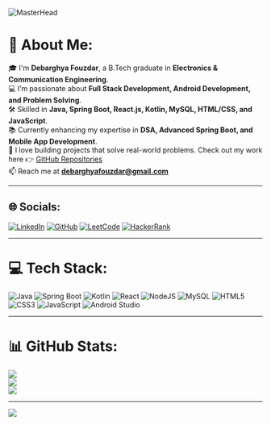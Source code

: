 ![MasterHead](https://repository-images.githubusercontent.com/588181932/e36ec678-7984-4cdd-8e4c-a3932772ff8e)

# 💫 About Me:
🎓 I'm **Debarghya Fouzdar**, a B.Tech graduate in **Electronics & Communication Engineering**.<br>
💻 I’m passionate about **Full Stack Development, Android Development, and Problem Solving**.<br>
🛠 Skilled in **Java, Spring Boot, React.js, Kotlin, MySQL, HTML/CSS, and JavaScript**.<br>
📚 Currently enhancing my expertise in **DSA, Advanced Spring Boot, and Mobile App Development**.<br>
🚀 I love building projects that solve real-world problems. Check out my work here 👉 [GitHub Repositories](https://github.com/Debarghya11)<br>
📫 Reach me at **debarghyafouzdar@gmail.com**

---

## 🌐 Socials:
[![LinkedIn](https://img.shields.io/badge/LinkedIn-%230077B5.svg?logo=linkedin&logoColor=white)](inkedin.com/in/debarghya-fouzdar-7426ab261/) 
[![GitHub](https://img.shields.io/badge/GitHub-%23121011.svg?logo=github&logoColor=white)](https://github.com/Debarghya11) 
[![LeetCode](https://img.shields.io/badge/LeetCode-FFA116?logo=LeetCode&logoColor=white)](https://leetcode.com/) 
[![HackerRank](https://img.shields.io/badge/HackerRank-2EC866?logo=HackerRank&logoColor=white)](https://www.hackerrank.com/) 

---

# 💻 Tech Stack:
![Java](https://img.shields.io/badge/java-%23ED8B00.svg?style=for-the-badge&logo=java&logoColor=white) 
![Spring Boot](https://img.shields.io/badge/Spring%20Boot-%236DB33F.svg?style=for-the-badge&logo=springboot&logoColor=white) 
![Kotlin](https://img.shields.io/badge/kotlin-%230095D5.svg?style=for-the-badge&logo=kotlin&logoColor=white) 
![React](https://img.shields.io/badge/react-%2320232a.svg?style=for-the-badge&logo=react&logoColor=%2361DAFB) 
![NodeJS](https://img.shields.io/badge/node.js-6DA55F?style=for-the-badge&logo=node.js&logoColor=white) 
![MySQL](https://img.shields.io/badge/mysql-%2300f.svg?style=for-the-badge&logo=mysql&logoColor=white) 
![HTML5](https://img.shields.io/badge/html5-%23E34F26.svg?style=for-the-badge&logo=html5&logoColor=white) 
![CSS3](https://img.shields.io/badge/css3-%231572B6.svg?style=for-the-badge&logo=css3&logoColor=white) 
![JavaScript](https://img.shields.io/badge/javascript-%23323330.svg?style=for-the-badge&logo=javascript&logoColor=%23F7DF1E) 
![Android Studio](https://img.shields.io/badge/Android%20Studio-3DDC84.svg?style=for-the-badge&logo=android-studio&logoColor=white)

---

# 📊 GitHub Stats:
![](https://github-readme-stats.vercel.app/api?username=Debarghya11&theme=tokyonight&hide_border=false&include_all_commits=true&count_private=true)<br/>
![](https://github-readme-streak-stats.herokuapp.com/?user=Debarghya11&theme=tokyonight&hide_border=false)<br/>
![](https://github-readme-stats.vercel.app/api/top-langs/?username=Debarghya11&theme=tokyonight&hide_border=false&include_all_commits=true&count_private=true&layout=compact)

---

[![](https://visitcount.itsvg.in/api?id=Debarghya11&icon=0&color=6)](https://visitcount.itsvg.in)

<!-- Proudly created with GPRM ( https://gprm.itsvg.in ) -->
